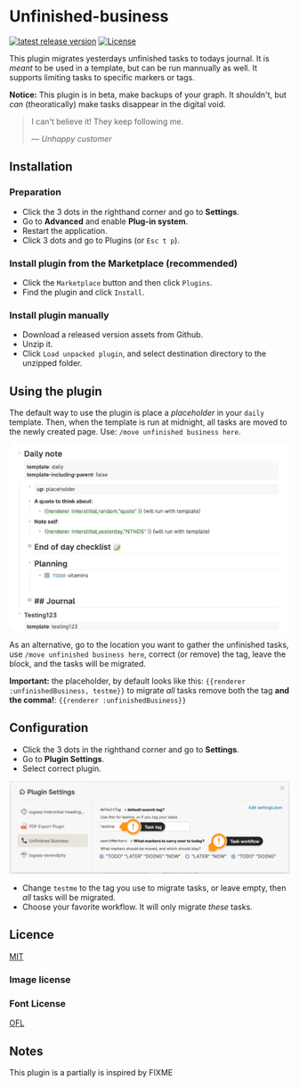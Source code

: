 # Unfinished-business

[![latest release version](https://img.shields.io/github/v/release/QWxleA/Unfinished-business)](https://github.com/QWxleA/Unfinished-business)
[![License](https://img.shields.io/github/license/QWxleA/Unfinished-business?color=blue)](https://github.com/QWxleA/Unfinished-business/blob/main/LICENSE)

This plugin migrates yesterdays unfinished tasks to todays journal. It is *meant* to be used in a template, but can be run mannually as well. It supports limiting tasks to specific markers or tags.

**Notice:** This plugin is in beta, make backups of your graph. It shouldn't, but *can* (theoratically) make tasks disappear in the digital void.

> I can't believe it! They keep following me. 
>
>— <cite>Unhappy customer</cite>

## Installation

### Preparation

- Click the 3 dots in the righthand corner and go to **Settings**.
- Go to **Advanced** and enable **Plug-in system**.
- Restart the application.
- Click 3 dots and go to Plugins (or `Esc t p`).

### Install plugin from the Marketplace (recommended) 

- Click the `Marketplace` button and then click `Plugins`.
- Find the plugin and click `Install`.

### Install plugin manually

- Download a released version assets from Github.
- Unzip it.
- Click `Load unpacked plugin`, and select destination directory to the unzipped folder.

## Using the plugin

The default way to use the plugin is place a *placeholder* in your `daily` template. Then, when the template is run at midnight, all tasks are moved to the newly created page. Use: `/move unfinished business here`.

![template.gif](./template.gif)

As an alternative, go to the location you want to gather the unfinished tasks, use `/move unfinished business here`, correct (or remove) the tag, leave the block, and the tasks will be migrated.

**Important:** the placeholder, by default looks like this: `{{renderer :unfinishedBusiness, testme}}` to migrate *all* tasks remove both the tag **and the comma!**: `{{renderer :unfinishedBusiness}}`

## Configuration

- Click the 3 dots in the righthand corner and go to **Settings**.
- Go to **Plugin Settings**.
- Select correct plugin.

![settings](./settings.png)

- Change `testme` to the tag you use to migrate tasks, or leave empty, then *all* tasks will be migrated.
- Choose your favorite workflow. It will only migrate *these* tasks.

## Licence

[MIT](.LICENSE)

### Image license

### Font License

[OFL](./OFL.txt)

## Notes

This plugin is a partially is inspired by FIXME
